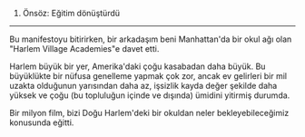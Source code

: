 1. Önsöz: Eğitim dönüştürdü
-----------------------------------------

Bu manifestoyu bitirirken, bir arkadaşım beni Manhattan'da bir okul ağı olan "Harlem Village Academies"e davet etti.

Harlem büyük bir yer, Amerika'daki çoğu kasabadan daha büyük. Bu büyüklükte bir nüfusa genelleme yapmak çok zor, ancak ev gelirleri bir mil uzakta olduğunun yarısından daha az, işsizlik kayda değer şekilde daha yüksek ve çoğu (bu topluluğun içinde ve dışında) ümidini yitirmiş durumda.

Bir milyon film, bizi Doğu Harlem'deki bir okuldan neler bekleyebileceğimiz konusunda eğitti.
